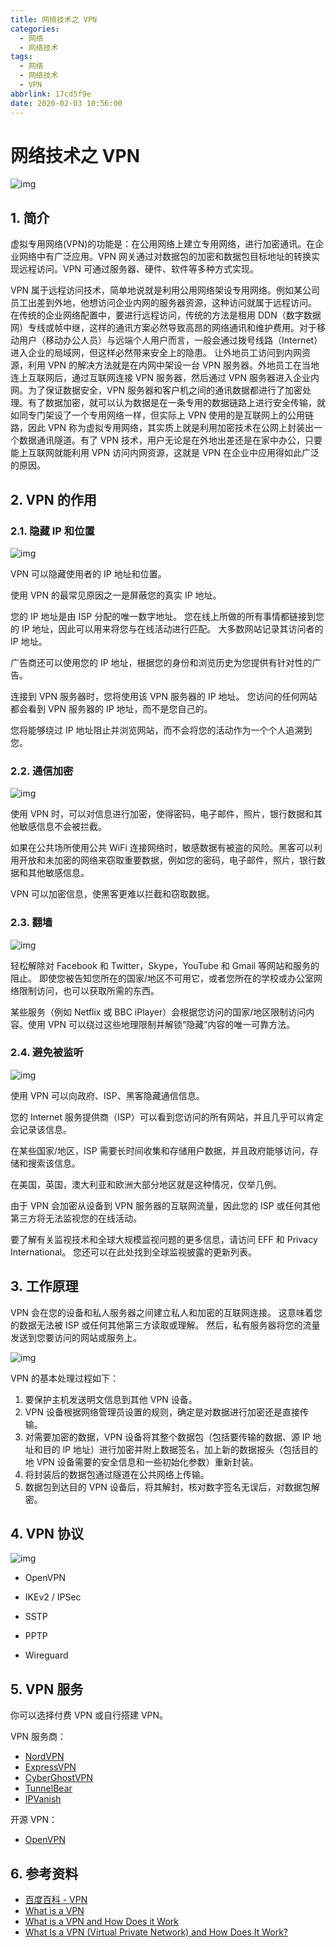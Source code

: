 ```yaml
---
title: 网络技术之 VPN
categories:
  - 网络
  - 网络技术
tags:
  - 网络
  - 网络技术
  - VPN
abbrlink: 17cd5f9e
date: 2020-02-03 10:56:00
---
```


# 网络技术之 VPN

![img](https://raw.githubusercontent.com/dunwu/images/dev/snap/20200203095528.png)

## 1. 简介

虚拟专用网络(VPN)的功能是：在公用网络上建立专用网络，进行加密通讯。在企业网络中有广泛应用。VPN 网关通过对数据包的加密和数据包目标地址的转换实现远程访问。VPN 可通过服务器、硬件、软件等多种方式实现。

VPN 属于远程访问技术，简单地说就是利用公用网络架设专用网络。例如某公司员工出差到外地，他想访问企业内网的服务器资源，这种访问就属于远程访问。
在传统的企业网络配置中，要进行远程访问，传统的方法是租用 DDN（数字数据网）专线或帧中继，这样的通讯方案必然导致高昂的网络通讯和维护费用。对于移动用户（移动办公人员）与远端个人用户而言，一般会通过拨号线路（Internet）进入企业的局域网，但这样必然带来安全上的隐患。
让外地员工访问到内网资源，利用 VPN 的解决方法就是在内网中架设一台 VPN 服务器。外地员工在当地连上互联网后，通过互联网连接 VPN 服务器，然后通过 VPN 服务器进入企业内网。为了保证数据安全，VPN 服务器和客户机之间的通讯数据都进行了加密处理。有了数据加密，就可以认为数据是在一条专用的数据链路上进行安全传输，就如同专门架设了一个专用网络一样，但实际上 VPN 使用的是互联网上的公用链路，因此 VPN 称为虚拟专用网络，其实质上就是利用加密技术在公网上封装出一个数据通讯隧道。有了 VPN 技术，用户无论是在外地出差还是在家中办公，只要能上互联网就能利用 VPN 访问内网资源，这就是 VPN 在企业中应用得如此广泛的原因。

## 2. VPN 的作用

### 2.1. 隐藏 IP 和位置

![img](https://raw.githubusercontent.com/dunwu/images/dev/snap/20200203100404.png)

VPN 可以隐藏使用者的 IP 地址和位置。

使用 VPN 的最常见原因之一是屏蔽您的真实 IP 地址。

您的 IP 地址是由 ISP 分配的唯一数字地址。 您在线上所做的所有事情都链接到您的 IP 地址，因此可以用来将您与在线活动进行匹配。 大多数网站记录其访问者的 IP 地址。

广告商还可以使用您的 IP 地址，根据您的身份和浏览历史为您提供有针对性的广告。

连接到 VPN 服务器时，您将使用该 VPN 服务器的 IP 地址。 您访问的任何网站都会看到 VPN 服务器的 IP 地址，而不是您自己的。

您将能够绕过 IP 地址阻止并浏览网站，而不会将您的活动作为一个个人追溯到您。

### 2.2. 通信加密

![img](https://raw.githubusercontent.com/dunwu/images/dev/snap/20200203100543.png)

使用 VPN 时，可以对信息进行加密，使得密码，电子邮件，照片，银行数据和其他敏感信息不会被拦截。

如果在公共场所使用公共 WiFi 连接网络时，敏感数据有被盗的风险。黑客可以利用开放和未加密的网络来窃取重要数据，例如您的密码，电子邮件，照片，银行数据和其他敏感信息。

VPN 可以加密信息，使黑客更难以拦截和窃取数据。

### 2.3. 翻墙

![img](https://raw.githubusercontent.com/dunwu/images/dev/snap/20200203100706.png)

轻松解除对 Facebook 和 Twitter，Skype，YouTube 和 Gmail 等网站和服务的阻止。 即使您被告知您所在的国家/地区不可用它，或者您所在的学校或办公室网络限制访问，也可以获取所需的东西。

某些服务（例如 Netflix 或 BBC iPlayer）会根据您访问的国家/地区限制访问内容。使用 VPN 可以绕过这些地理限制并解锁“隐藏”内容的唯一可靠方法。

### 2.4. 避免被监听

![img](https://raw.githubusercontent.com/dunwu/images/dev/snap/20200203100933.png)

使用 VPN 可以向政府、ISP、黑客隐藏通信信息。

您的 Internet 服务提供商（ISP）可以看到您访问的所有网站，并且几乎可以肯定会记录该信息。

在某些国家/地区，ISP 需要长时间收集和存储用户数据，并且政府能够访问，存储和搜索该信息。

在美国，英国，澳大利亚和欧洲大部分地区就是这种情况，仅举几例。

由于 VPN 会加密从设备到 VPN 服务器的互联网流量，因此您的 ISP 或任何其他第三方将无法监视您的在线活动。

要了解有关监视技术和全球大规模监视问题的更多信息，请访问 EFF 和 Privacy International。 您还可以在此处找到全球监视披露的更新列表。

## 3. 工作原理

VPN 会在您的设备和私人服务器之间建立私人和加密的互联网连接。 这意味着您的数据无法被 ISP 或任何其他第三方读取或理解。 然后，私有服务器将您的流量发送到您要访问的网站或服务上。

![img](https://raw.githubusercontent.com/dunwu/images/dev/snap/20200203102422.png)

VPN 的基本处理过程如下：

1. 要保护主机发送明文信息到其他 VPN 设备。
2. VPN 设备根据网络管理员设置的规则，确定是对数据进行加密还是直接传输。
3. 对需要加密的数据，VPN 设备将其整个数据包（包括要传输的数据、源 IP 地址和目的 lP 地址）进行加密并附上数据签名，加上新的数据报头（包括目的地 VPN 设备需要的安全信息和一些初始化参数）重新封装。
4. 将封装后的数据包通过隧道在公共网络上传输。
5. 数据包到达目的 VPN 设备后，将其解封，核对数字签名无误后，对数据包解密。

## 4. VPN 协议

![img](https://raw.githubusercontent.com/dunwu/images/dev/snap/20200203102656.png)

- OpenVPN

- IKEv2 / IPSec

- SSTP

- PPTP

- Wireguard

## 5. VPN 服务

你可以选择付费 VPN 或自行搭建 VPN。

VPN 服务商：

- [NordVPN](https://go.nordvpn.net/aff_c?offer_id=15&aff_id=22023&url_id=902)
- [ExpressVPN](https://www.linkev.com/?a_fid=techacro)
- [CyberGhostVPN](https://cybertool.co/tchacrobat_fs_izci9mc6y)
- [TunnelBear](https://click.tunnelbear.com/aff_c?offer_id=36&aff_id=7306)
- [IPVanish](https://www.ipvanish.com/)

开源 VPN：

- [OpenVPN](https://openvpn.net/)

## 6. 参考资料

- [百度百科 - VPN](https://baike.baidu.com/item/%E8%99%9A%E6%8B%9F%E4%B8%93%E7%94%A8%E7%BD%91%E7%BB%9C)
- [What is a VPN](https://www.expressvpn.com/what-is-vpn)
- [What is a VPN and How Does it Work](https://www.youtube.com/watch?v=_wQTRMBAvzg)
- [What Is a VPN (Virtual Private Network) and How Does It Work?](https://www.top10vpn.com/guides/what-is-a-vpn/)
